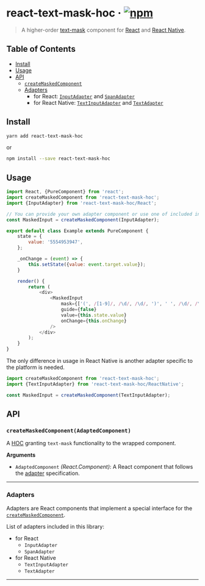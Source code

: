 react-text-mask-hoc · [![npm](https://img.shields.io/npm/v/react-text-mask-hoc.svg)](https://npm.im/react-text-mask-hoc)
===================
> A higher-order [text-mask](https://github.com/text-mask/text-mask) component for [React](https://facebook.github.io/react/) and [React Native](https://facebook.github.io/react-native/).

## Table of Contents
- [Install](#install)
- [Usage](#usage)
- [API](#api)
  - [`createMaskedComponent`](#createmaskedcomponentwrappedcomponent)
  - [Adapters](#adapters)
    - for React: [`InputAdapter`](#inputadapter) and [`SpanAdapter`](#spanadapter)
    - for React Native: [`TextInputAdapter`](#textinputadapter) and [`TextAdapter`](#textadapter)

## Install
```sh
yarn add react-text-mask-hoc
```
or
```sh
npm install --save react-text-mask-hoc
```

## Usage
```js
import React, {PureComponent} from 'react';
import createMaskedComponent from 'react-text-mask-hoc';
import {InputAdapter} from 'react-text-mask-hoc/React';

// You can provide your own adapter component or use one of included in the library
const MaskedInput = createMaskedComponent(InputAdapter);

export default class Example extends PureComponent {
    state = {
        value: '5554953947',
    };

    _onChange = (event) => {
        this.setState({value: event.target.value});
    }

    render() {
        return (
            <div>
                <MaskedInput
                    mask={['(', /[1-9]/, /\d/, /\d/, ')', ' ', /\d/, /\d/, /\d/, '-', /\d/, /\d/, /\d/, /\d/]}
                    guide={false}
                    value={this.state.value}
                    onChange={this.onChange}
                />
            </div>
        );
    }
}
```

The only difference in usage in React Native is another adapter specific to the platform is needed.
```js
import createMaskedComponent from 'react-text-mask-hoc';
import {TextInputAdapter} from 'react-text-mask-hoc/ReactNative';

const MaskedInput = createMaskedComponent(TextInputAdapter);
```

## API

### `createMaskedComponent(AdaptedComponent)`
A [HOC](https://facebook.github.io/react/docs/higher-order-components.html) granting `text-mask` functionality to the wrapped component.

__Arguments__
- `AdaptedComponent` _(React.Component)_: A React component that follows the [adapter](#adapters) specification.

---

### Adapters
Adapters are React components that implement a special interface for the [`createMaskedComponent`](#createmaskedcomponentwrappedcomponent).

List of adapters included in this library:
- for React
  - `InputAdapter`
  - `SpanAdapter`
- for React Native
  - `TextInputAdapter`
  - `TextAdapter`

---
